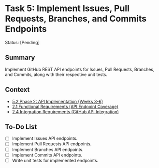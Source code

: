 # Task 5: Implement Issues, Pull Requests, Branches, and Commits Endpoints

Status: [Pending]

## Summary
Implement GitHub REST API endpoints for Issues, Pull Requests, Branches, and Commits, along with their respective unit tests.

## Context
*   [5.2 Phase 2: API Implementation (Weeks 3-6)](github-api-mcp-comprehensive-plan.md#52-phase-2-api-implementation-weeks-3-6)
*   [2.1 Functional Requirements (API Endpoint Coverage)](github-api-mcp-comprehensive-plan.md#21-functional-requirements)
*   [2.4 Integration Requirements (GitHub API Integration)](github-api-mcp-comprehensive-plan.md#24-integration-requirements)

## To-Do List
*   [ ] Implement Issues API endpoints.
*   [ ] Implement Pull Requests API endpoints.
*   [ ] Implement Branches API endpoints.
*   [ ] Implement Commits API endpoints.
*   [ ] Write unit tests for implemented endpoints.